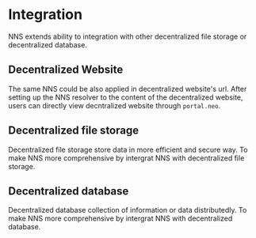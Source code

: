 # Integration

NNS extends ability to integration with other decentralized file storage or decentralized database.

## Decentralized Website
The same NNS could be also applied in decentralized website's url. After setting up the NNS resolver to the content of the decentralized website, users can directly view decntralized website through `portal.neo`.

## Decentralized file storage
Decentralized file storage store data in more efficient and secure way. To make NNS more comprehensive by intergrat NNS with decentralized file storage.

## Decentralized database
Decentralized database collection of information or data distributedly. To make NNS more comprehensive by intergrat NNS with decentralized database.
